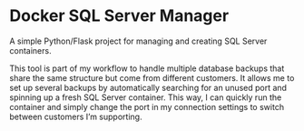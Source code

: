 # Docker SQL Server Manager
A simple Python/Flask project for managing and creating SQL Server containers.

This tool is part of my workflow to handle multiple database backups that share the same structure but come from different customers. It allows me to set up several backups by automatically searching for an unused port and spinning up a fresh SQL Server container. This way, I can quickly run the container and simply change the port in my connection settings to switch between customers I’m supporting.
